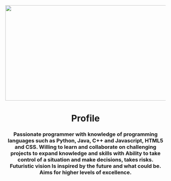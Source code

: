 <img src="https://media.giphy.com/media/MYI6NK4JOGpOzOriEg/giphy.gif" width="900" height="300">
<h1 align="center">Profile</h1>

<h3 align="center">Passionate programmer with knowledge of programming languages such as Python, Java, C++ and Javascript, HTML5 and CSS. Willing to learn and collaborate on challenging projects to expand knowledge and skills with Ability to take control of a situation and make decisions, takes risks. Futuristic vision Is inspired by the future and what could be.
Aims for higher levels of excellence.</h3>
